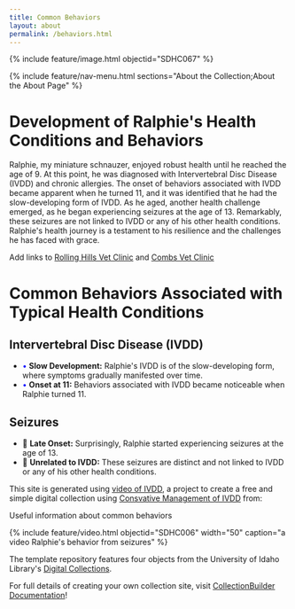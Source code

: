 ```yaml
---
title: Common Behaviors
layout: about
permalink: /behaviors.html
---
```


{% include feature/image.html objectid="SDHC067" %}

{% include feature/nav-menu.html sections="About the Collection;About the About Page" %}

# Development of Ralphie's Health Conditions and Behaviors

Ralphie, my miniature schnauzer, enjoyed robust health until he reached the age of 9. At this point, he was diagnosed with Intervertebral Disc Disease (IVDD) and chronic allergies. The onset of behaviors associated with IVDD became apparent when he turned 11, and it was identified that he had the slow-developing form of IVDD. As he aged, another health challenge emerged, as he began experiencing seizures at the age of 13. Remarkably, these seizures are not linked to IVDD or any of his other health conditions. Ralphie's health journey is a testament to his resilience and the challenges he has faced with grace.

Add links to [Rolling Hills Vet Clinic](https://rollinghillsvethospital.com/) and [Combs Vet Clinic](https://www.combsvetclinic.com/)

# Common Behaviors Associated with Typical Health Conditions

## Intervertebral Disc Disease (IVDD)

- <span style="color:blue;">&bull;</span> **Slow Development:** Ralphie's IVDD is of the slow-developing form, where symptoms gradually manifested over time.
- <span style="color:blue;">&bull;</span> **Onset at 11:** Behaviors associated with IVDD became noticeable when Ralphie turned 11.

## Seizures

- :blue_heart: **Late Onset:** Surprisingly, Ralphie started experiencing seizures at the age of 13.
- :blue_heart: **Unrelated to IVDD:** These seizures are distinct and not linked to IVDD or any of his other health conditions.


This site is generated using [video of IVDD](https://www.youtube.com/watch?v=u3DFNXvUEH0), a project to create a free and simple digital collection using [Consvative Management of IVDD](https://www.youtube.com/watch?v=SN_Sodwrd68) from: 

Useful information about common behaviors

{% include feature/video.html objectid="SDHC006" width="50" caption="a video Ralphie's behavior from seizures" %}

The template repository features four objects from the University of Idaho Library's [Digital Collections](https://www.lib.uidaho.edu/digital). 

For full details of creating your own collection site, visit [CollectionBuilder Documentation](https://collectionbuilder.github.io/cb-docs/)!


